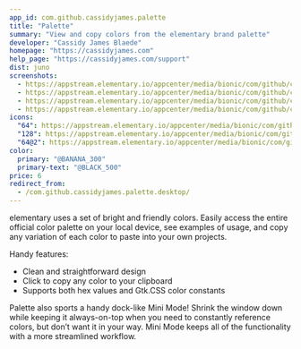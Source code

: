 ```yaml
---
app_id: com.github.cassidyjames.palette
title: "Palette"
summary: "View and copy colors from the elementary brand palette"
developer: "Cassidy James Blaede"
homepage: "https://cassidyjames.com"
help_page: "https://cassidyjames.com/support"
dist: juno
screenshots:
  - https://appstream.elementary.io/appcenter/media/bionic/com/github/cassidyjames.palette/B3ADC2BB923700243CAA058A53857F87/screenshots/image-1_orig.png
  - https://appstream.elementary.io/appcenter/media/bionic/com/github/cassidyjames.palette/B3ADC2BB923700243CAA058A53857F87/screenshots/image-2_orig.png
  - https://appstream.elementary.io/appcenter/media/bionic/com/github/cassidyjames.palette/B3ADC2BB923700243CAA058A53857F87/screenshots/image-3_orig.png
  - https://appstream.elementary.io/appcenter/media/bionic/com/github/cassidyjames.palette/B3ADC2BB923700243CAA058A53857F87/screenshots/image-4_orig.png
icons:
  "64": https://appstream.elementary.io/appcenter/media/bionic/com/github/cassidyjames.palette/B3ADC2BB923700243CAA058A53857F87/icons/64x64/com.github.cassidyjames.palette_com.github.cassidyjames.palette.png
  "128": https://appstream.elementary.io/appcenter/media/bionic/com/github/cassidyjames.palette/B3ADC2BB923700243CAA058A53857F87/icons/128x128/com.github.cassidyjames.palette_com.github.cassidyjames.palette.png
  "64@2": https://appstream.elementary.io/appcenter/media/bionic/com/github/cassidyjames.palette/B3ADC2BB923700243CAA058A53857F87/icons/64x64@2/com.github.cassidyjames.palette_com.github.cassidyjames.palette.png
color:
  primary: "@BANANA_300"
  primary-text: "@BLACK_500"
price: 6
redirect_from:
  - /com.github.cassidyjames.palette.desktop/
---
```


<p>elementary uses a set of bright and friendly colors. Easily access the entire official color palette on your local device, see examples of usage, and copy any variation of each color to paste into your own projects.</p>
<p>Handy features:</p>
<ul>
  <li>Clean and straightforward design</li>
  <li>Click to copy any color to your clipboard</li>
  <li>Supports both hex values and Gtk.CSS color constants</li>
</ul>
<p>Palette also sports a handy dock-like Mini Mode! Shrink the window down while keeping it always-on-top when you need to constantly reference colors, but don’t want it in your way. Mini Mode keeps all of the functionality with a more streamlined workflow.</p>